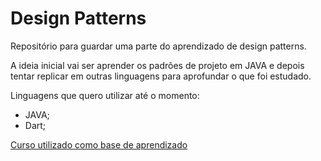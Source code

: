 # Design Patterns
Repositório para guardar uma parte do aprendizado de design patterns.

A ideia inicial vai ser aprender os padrões de projeto em JAVA e depois tentar replicar em outras linguagens para aprofundar o que foi estudado.

Linguagens que quero utilizar até o momento: 
- JAVA;
- Dart;

[Curso utilizado como base de aprendizado](https://www.udemy.com/course/padroes-de-projeto-em-java-na-pratica/)
